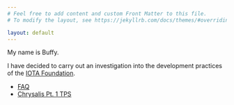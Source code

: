 ```yaml
---
# Feel free to add content and custom Front Matter to this file.
# To modify the layout, see https://jekyllrb.com/docs/themes/#overriding-theme-defaults

layout: default
---
```


My name is Buffy.

I have decided to carry out an investigation into the development practices
of the [IOTA Foundation](http://iota.org).

* [FAQ](/faq)
* [Chrysalis Pt. 1 TPS](/chrysalis1-tps)

